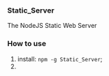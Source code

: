 ### Static_Server

The NodeJS Static Web Server

### How to use

1. install: `npm -g Static_Server`;
2.

